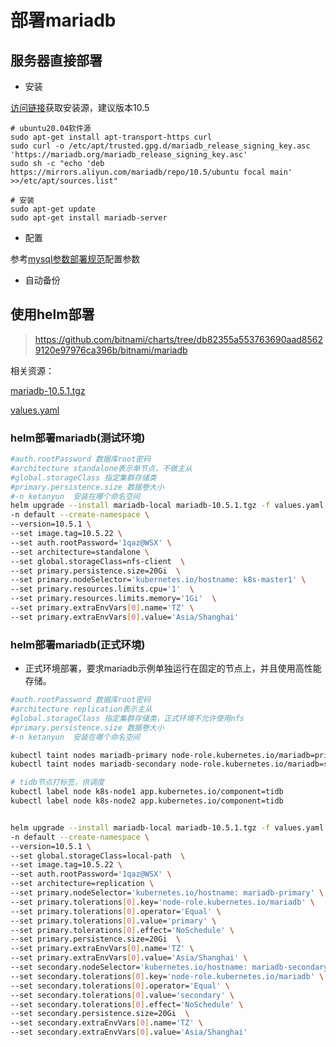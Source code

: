 # 部署mariadb

## 服务器直接部署

- 安装

[访问链接](https://mariadb.org/download/?t=repo-config&d=20.04+%22focal%22&v=10.5&r_m=aliyun)获取安装源，建议版本10.5

```shell
# ubuntu20.04软件源
sudo apt-get install apt-transport-https curl
sudo curl -o /etc/apt/trusted.gpg.d/mariadb_release_signing_key.asc 'https://mariadb.org/mariadb_release_signing_key.asc'
sudo sh -c "echo 'deb https://mirrors.aliyun.com/mariadb/repo/10.5/ubuntu focal main' >>/etc/apt/sources.list"

# 安装
sudo apt-get update
sudo apt-get install mariadb-server
```

- 配置

参考[mysql参数部署规范](https://git.ketanyun.cn/operation/docs/-/wikis/mysql%E5%8F%82%E6%95%B0%E9%83%A8%E7%BD%B2%E8%A7%84%E8%8C%83)配置参数


- 自动备份


## 使用helm部署

> https://github.com/bitnami/charts/tree/db82355a553763690aad85629120e97976ca396b/bitnami/mariadb

相关资源：

[mariadb-10.5.1.tgz](mariadb-10.5.1.tgz)

[values.yaml](values.yaml)

### helm部署mariadb(测试环境)

```bash
#auth.rootPassword 数据库root密码
#architecture standalone表示单节点，不做主从
#global.storageClass 指定集群存储类
#primary.persistence.size 数据卷大小
#-n ketanyun  安装在哪个命名空间
helm upgrade --install mariadb-local mariadb-10.5.1.tgz -f values.yaml  \
-n default --create-namespace \
--version=10.5.1 \
--set image.tag=10.5.22 \
--set auth.rootPassword='1qaz@WSX' \
--set architecture=standalone \
--set global.storageClass=nfs-client  \
--set primary.persistence.size=20Gi  \
--set primary.nodeSelector='kubernetes.io/hostname: k8s-master1' \
--set primary.resources.limits.cpu='1'  \
--set primary.resources.limits.memory='1Gi'  \
--set primary.extraEnvVars[0].name='TZ' \
--set primary.extraEnvVars[0].value='Asia/Shanghai' 
```


### helm部署mariadb(正式环境)

- 正式环境部署，要求mariadb示例单独运行在固定的节点上，并且使用高性能存储。

```bash
#auth.rootPassword 数据库root密码
#architecture replication表示主从
#global.storageClass 指定集群存储类，正式环境不允许使用nfs
#primary.persistence.size 数据卷大小
#-n ketanyun  安装在哪个命名空间

kubectl taint nodes mariadb-primary node-role.kubernetes.io/mariadb=primary:NoSchedule
kubectl taint nodes mariadb-secondary node-role.kubernetes.io/mariadb=secondary:NoSchedule

# tidb节点打标签，供调度
kubectl label node k8s-node1 app.kubernetes.io/component=tidb
kubectl label node k8s-node2 app.kubernetes.io/component=tidb


helm upgrade --install mariadb-local mariadb-10.5.1.tgz -f values.yaml  \
-n default --create-namespace \
--version=10.5.1 \
--set global.storageClass=local-path  \
--set image.tag=10.5.22 \
--set auth.rootPassword='1qaz@WSX' \
--set architecture=replication \
--set primary.nodeSelector='kubernetes.io/hostname: mariadb-primary' \
--set primary.tolerations[0].key='node-role.kubernetes.io/mariadb' \
--set primary.tolerations[0].operator='Equal' \
--set primary.tolerations[0].value='primary' \
--set primary.tolerations[0].effect='NoSchedule' \
--set primary.persistence.size=20Gi  \
--set primary.extraEnvVars[0].name='TZ' \
--set primary.extraEnvVars[0].value='Asia/Shanghai' \
--set secondary.nodeSelector='kubernetes.io/hostname: mariadb-secondary' \
--set secondary.tolerations[0].key='node-role.kubernetes.io/mariadb' \
--set secondary.tolerations[0].operator='Equal' \
--set secondary.tolerations[0].value='secondary' \
--set secondary.tolerations[0].effect='NoSchedule' \
--set secondary.persistence.size=20Gi  \
--set secondary.extraEnvVars[0].name='TZ' \
--set secondary.extraEnvVars[0].value='Asia/Shanghai' 
```
